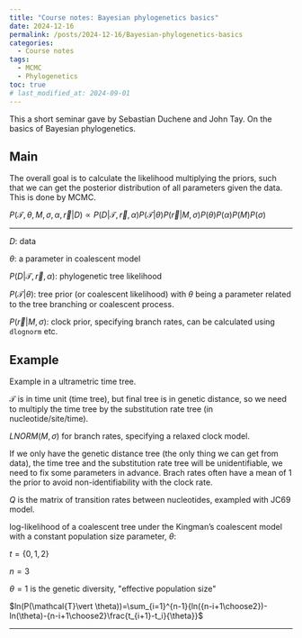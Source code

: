 ```yaml
---
title: "Course notes: Bayesian phylogenetics basics"
date: 2024-12-16
permalink: /posts/2024-12-16/Bayesian-phylogenetics-basics
categories:
  - Course notes
tags:
  - MCMC
  - Phylogenetics
toc: true
# last_modified_at: 2024-09-01
---
```


This a short seminar gave by Sebastian Duchene and John Tay. On the basics of Bayesian phylogenetics.

## Main
The overall goal is to calculate the likelihood multiplying the priors, such that we can get the posterior distribution of all parameters given the data. This is done by MCMC.

$P(\mathcal{T}, \theta, M, \sigma, \alpha, \vec{r}\vert  D) \propto P(D\vert  \mathcal{T}, \vec{r}, \alpha)P(\mathcal{T}\vert  \theta)P(\vec{r}\vert  M,\sigma)P(\theta)P(\alpha)P(M)P(\sigma)$

---

$D$: data

$\theta$: a parameter in coalescent model

$P(D\vert  \mathcal{T}, \vec{r}, \alpha)$: phylogenetic tree likelihood

$P(\mathcal{T}\vert  \theta)$: tree prior (or coalescent likelihood) with $\theta$ being a parameter related to the tree branching or coalescent process.

$P(\vec{r}\vert  M,\sigma)$: clock prior, specifying branch rates, can be calculated using `dlognorm` etc.

## Example

Example in a ultrametric time tree.

$\mathcal{T}$ is in time unit (time tree), but final tree is in genetic distance, so we need to multiply the time tree by the substitution rate tree (in nucleotide/site/time).

$LNORM(M,\sigma)$ for branch rates, specifying a relaxed clock model.

If we only have the genetic distance tree (the only thing we can get from data), the time tree and the substitution rate tree will be unidentifiable, we need to fix some parameters in advance. Brach rates often have a mean of 1 the prior to avoid non-identifiability with the clock rate.

$Q$ is the matrix of transition rates between nucleotides, exampled with JC69 model.

log-likelihood of a coalescent tree under the Kingman’s coalescent model with a constant population size parameter, $\theta$:

$t=\{0,1,2\}$

$n=3$

$\theta=1$ is the genetic diversity, "effective population size"

$ln(P(\mathcal{T}\vert  \theta))=\sum_{i=1}^{n-1}{ln({n-i+1\choose2})-ln(\theta)-{n-i+1\choose2}\frac{t_{i+1}-t_i}{\theta}}$

---